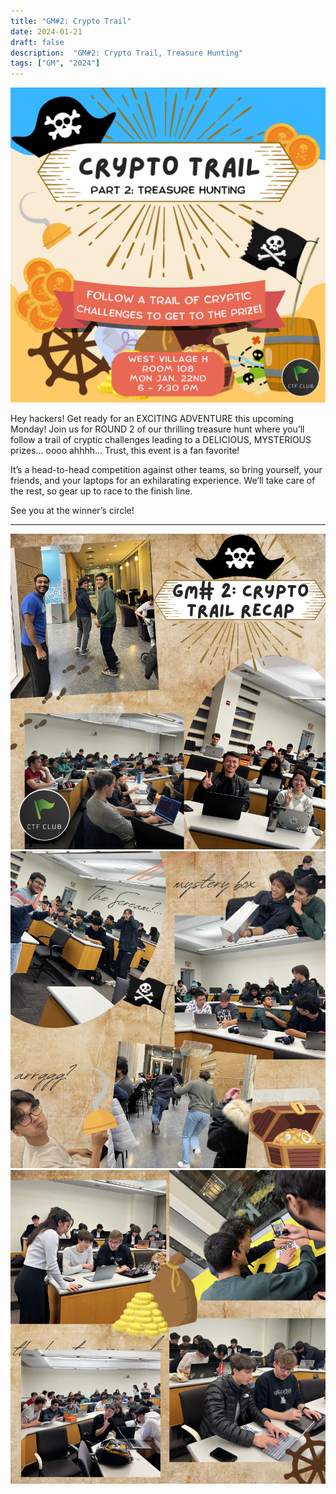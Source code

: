 ```yaml
---
title: "GM#2: Crypto Trail"
date: 2024-01-21
draft: false
description:  "GM#2: Crypto Trail, Treasure Hunting"
tags: ["GM", "2024"]
---
```


![featured](featured.png)

Hey hackers! Get ready for an EXCITING ADVENTURE this upcoming Monday! Join us for ROUND 2 of our thrilling treasure hunt where you’ll follow a trail of cryptic challenges leading to a DELICIOUS, MYSTERIOUS prizes... oooo ahhhh... Trust, this event is a fan favorite!

It’s a head-to-head competition against other teams, so bring yourself, your friends, and your laptops for an exhilarating experience. We’ll take care of the rest, so gear up to race to the finish line.

See you at the winner’s circle!

---

![2024_gm2](gm21.png)
![2024_gm2](gm22.png)
![2024_gm2](gm23.png)
